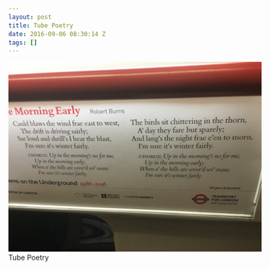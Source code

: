 ```yaml
---
layout: post
title: Tube Poetry
date: 2016-09-06 08:30:14 Z
tags: []
---
```

![](/media/2016/09/150022197333.jpg)
Tube Poetry
